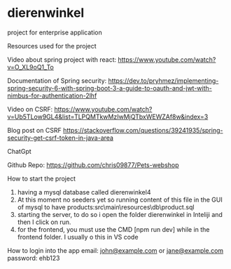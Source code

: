 # dierenwinkel
 project for enterprise application

Resources used for the project

Video about spring project with react:
https://www.youtube.com/watch?v=O_XL9oQ1_To

Documentation of Spring security:
https://dev.to/pryhmez/implementing-spring-security-6-with-spring-boot-3-a-guide-to-oauth-and-jwt-with-nimbus-for-authentication-2lhf

Video on CSRF:
https://www.youtube.com/watch?v=Ub5TLow9GL4&list=TLPQMTkwMzIwMjQTbxWEWZAf8w&index=3

Blog post on CSRF
https://stackoverflow.com/questions/39241935/spring-security-get-csrf-token-in-java-area

ChatGpt

Github Repo:
https://github.com/chris09877/Pets-webshop


How to start the project 

1. having a mysql database called dierenwinkel4
2. At this moment no seeders yet so running content of this file in the GUI of mysql to have products:src\main\resources\db\product.sql 
3. starting the server, to do so i open the folder dierenwinkel in Inteliji and then I click on run.
4. for the frontend, you must use the CMD [npm run dev] while in the frontend folder. I usually o this in VS code


How to login into the app
email: john@example.com or jane@example.com
password: ehb123
